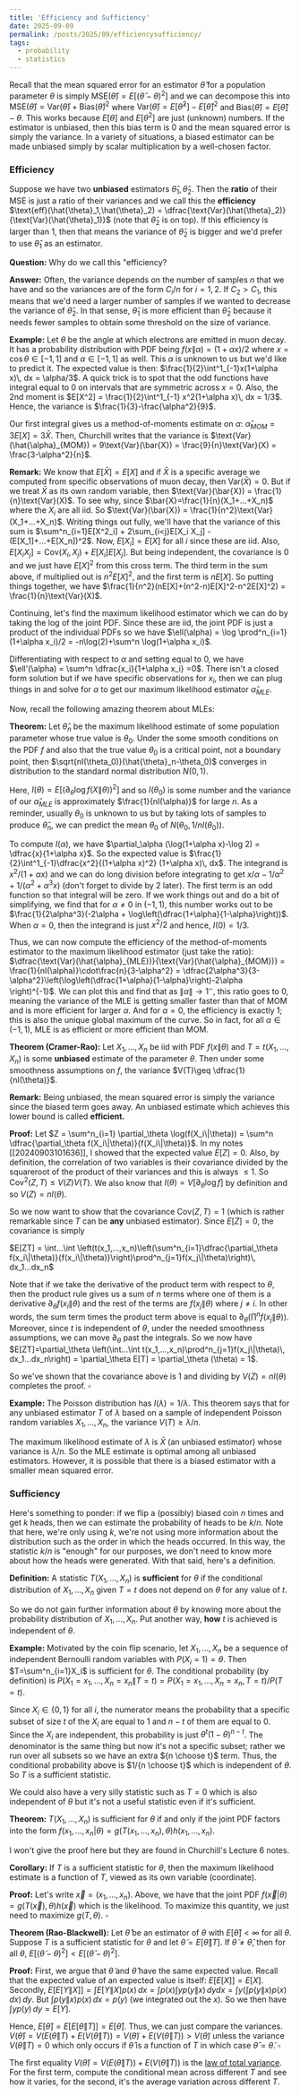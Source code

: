 ```yaml
---
title: 'Efficiency and Sufficiency'
date: 2025-09-09
permalink: /posts/2025/09/efficiencysufficiency/
tags:
  - probability
  - statistics
---
```


Recall that the mean squared error for an estimator $\hat{\theta}$ for a population parameter $\theta$ is simply $\text{MSE}(\hat{\theta}) = E[(\hat{\theta}-\theta)^2]$ and we can decompose this into $\text{MSE}(\hat{\theta}) = \text{Var}(\hat{\theta})+\text{Bias}(\hat{\theta})^2$ where $\text{Var}(\hat{\theta}) = E[\hat{\theta}^2]-E[\hat{\theta}]^2$ and $\text{Bias}(\hat{\theta}) = E[\hat{\theta}] - \theta$. This works because $E[\theta]$ and $E[\theta^2]$ are just (unknown) numbers. If the estimator is unbiased, then this bias term is 0 and the mean squared error is simply the variance. In a variety of situations, a biased estimator can be made unbiased simply by scalar multiplication by a well-chosen factor.

### Efficiency

Suppose we have two **unbiased** estimators $\hat{\theta}_1,\hat{\theta}_2$. Then the **ratio** of their MSE is just a ratio of their variances and we call this the **efficiency** $\text{eff}(\hat{\theta}_1,\hat{\theta}_2) = \dfrac{\text{Var}(\hat{\theta}_2)}{\text{Var}(\hat{\theta}_1)}$ (note that $\hat{\theta}_2$ is on top). If this efficiency is larger than 1, then that means the variance of $\hat{\theta}_2$ is bigger and we'd prefer to use $\hat{\theta}_1$ as an estimator.

**Question:** Why do we call this "efficiency?

**Answer:** Often, the variance depends on the number of samples $n$ that we have and so the variances are of the form $C_i/n$ for $i=1,2$. If $C_2>C_1$, this means that we'd need a larger number of samples if we wanted to decrease the variance of $\hat{\theta}_2$. In that sense, $\hat{\theta}_1$ is more efficient than $\hat{\theta}_2$ because it needs fewer samples to obtain some threshold on the size of variance.

**Example:** Let $\theta$ be the angle at which electrons are emitted in muon decay. It has a probability distribution with PDF being $f(x\|\alpha) = (1+\alpha x)/2$ where $x = \cos \theta \in [-1,1]$ and $\alpha \in [-1,1]$ as well. This $\alpha$ is unknown to us but we'd like to predict it. The expected value is then: $\frac{1}{2}\int^1_{-1}x(1+\alpha x)\, dx = \alpha/3$. A quick trick is to spot that the odd functions have integral equal to 0 on intervals that are symmetric across $x=0$. Also, the 2nd moment is $E[X^2] = \frac{1}{2}\int^1_{-1} x^2(1+\alpha x)\, dx = 1/3$. Hence, the variance is $\frac{1}{3}-\frac{\alpha^2}{9}$. 

Our first integral gives us a method-of-moments estimate on $\alpha$: $\hat{\alpha}_{MOM} = 3E[X] = 3\bar{X}$. Then, Churchill writes that the variance is $\text{Var}(\hat{\alpha}_{MOM}) = 9\text{Var}(\bar{X}) = \frac{9}{n}\text{Var}(X) = \frac{3-\alpha^2}{n}$.

**Remark:** We know that $E[\bar{X}] = E[X]$ and if $\bar{X}$ is a specific average we computed from specific observations of muon decay, then $\text{Var}(\bar{X})=0$. But if we treat $\bar{X}$ as its own random variable, then $\text{Var}(\bar{X}) = \frac{1}{n}\text{Var}(X)$. To see why, since $\bar{X}=\frac{1}{n}(X_1+...+X_n)$ where the $X_i$ are all iid. So $\text{Var}(\bar{X}) = \frac{1}{n^2}\text{Var}(X_1+...+X_n)$. Writing things out fully, we'll have that the variance of this sum is $\sum^n_{i=1}E[X^2_i] + 2\sum_{i<j}E[X_i X_j] -(E[X_1]+...+E[X_n])^2$. Now, $E[X_i]=E[X]$ for all $i$ since these are iid. Also, $E[X_iX_j] = \text{Cov}(X_i,X_j) + E[X_i]E[X_j]$. But being independent, the covariance is 0 and we just have $E[X]^2$ from this cross term. The third term in the sum above, if multiplied out is $n^2E[X]^2$, and the first term is $nE[X]$. So putting things together, we have 
$\frac{1}{n^2}(nE[X]+(n^2-n)E[X]^2-n^2E[X]^2) = \frac{1}{n}\text{Var}(X)$.

Continuing, let's find the maximum likelihood estimator which we can do by taking the log of the joint PDF. Since these are iid, the joint PDF is just a product of the individual PDFs so we have $\ell(\alpha) = \log \prod^n_{i=1}(1+\alpha x_i)/2 = -n\log(2)+\sum^n \log(1+\alpha x_i)$.

Differentiating with respect to $\alpha$ and setting equal to 0, we have $\ell'(\alpha) = \sum^n \dfrac{x_i}{1+\alpha x_i} =0$. There isn't a closed form solution but if we have specific observations for $x_i$, then we can plug things in and solve for $\alpha$ to get our maximum likelihood estimator $\hat{\alpha}_{MLE}$.

Now, recall the following amazing theorem about MLEs:

**Theorem:** Let $\hat{\theta}_n$ be the maximum likelihood estimate of some population parameter whose true value is $\theta_0$. Under the some smooth conditions on the PDF $f$ and also that the true value $\theta_0$ is a critical point, not a boundary point, then $\sqrt{nI(\theta_0)}(\hat{\theta}_n-\theta_0)$ converges in distribution to the standard normal distribution $N(0,1)$.

Here, $I(\theta)=E[(\partial_\theta \log f(X\|\theta))^2]$ and so $I(\theta_0)$ is some number and the variance of our $\hat{\alpha}_{MLE}$ is approximately $\frac{1}{nI(\alpha)}$ for large $n$. As a reminder, usually $\theta_0$ is unknown to us but by taking lots of samples to produce $\hat{\theta}_n$, we can predict the mean $\theta_0$ of $N(\theta_0,1/nI(\theta_0))$.

To compute $I(\alpha)$, we have $\partial_\alpha (\log(1+\alpha x)-\log 2) = \dfrac{x}{1+\alpha x}$. So the expected value is $\frac{1}{2}\int^1_{-1}\dfrac{x^2}{(1+\alpha x)^2} (1+\alpha x)\, dx$. The integrand is $x^2/(1+\alpha x)$ and we can do long division before integrating to get $x/\alpha -1/\alpha^2+1/(\alpha^2+\alpha^3x)$ (don't forget to divide by 2 later). The first term is an odd function so that integral will be zero. If we work things out and do a bit of simplifying, we find that for $\alpha \neq 0$ in $(-1,1)$, this number works out to be $\frac{1}{2\alpha^3}(-2\alpha + \log\left(\dfrac{1+\alpha}{1-\alpha}\right))$. When $\alpha=0$, then the integrand is just $x^2/2$ and hence, $I(0)=1/3$.

Thus, we can now compute the efficiency of the method-of-moments estimator to the maximum likelihood estimator (just take the ratio): $\dfrac{\text{Var}(\hat{\alpha}_{MLE})}{\text{Var}(\hat{\alpha}_{MOM})} = \frac{1}{nI(\alpha)}\cdot\frac{n}{3-\alpha^2} = \dfrac{2\alpha^3}{3-\alpha^2}\left(\log\left(\dfrac{1+\alpha}{1-\alpha}\right)-2\alpha \right)^{-1}$. We can plot this and find that as $\|\alpha\|\to 1^-$, this ratio goes to 0, meaning the variance of the MLE is getting smaller faster than that of MOM and is more efficient for larger $\alpha$. And for $\alpha=0$, the efficiency is exactly 1; this is also the unique global maximum of the curve. So in fact, for all $\alpha \in (-1,1)$, MLE is as efficient or more efficient than MOM.

**Theorem (Cramer-Rao):** Let $X_1,...,X_n$ be iid with PDF $f(x\|\theta)$ and $T=t(X_1,...,X_n)$ is some **unbiased** estimate of the parameter $\theta$. Then under some smoothness assumptions on $f$, the variance $V(T)\geq \dfrac{1}{nI(\theta)}$. 

**Remark:** Being unbiased, the mean squared error is simply the variance since the biased term goes away. An unbiased estimate which achieves this lower bound is called **efficient.**

**Proof:** Let $Z = \sum^n_{i=1} \partial_\theta \log(f(X_i\|\theta)) = \sum^n \dfrac{\partial_\theta f(X_i\|\theta)}{f(X_i\|\theta)}$. In my notes [[20240903101636]], I showed that the expected value $E[Z]=0$. Also, by definition, the correlation of two variables is their covariance divided by the squareroot of the product of their variances and this is always $\leq 1$. So $\text{Cov}^2(Z,T)\leq V(Z)V(T)$. We also know that $I(\theta) = V[\partial_\theta \log f]$ by definition and so $V(Z) = nI(\theta)$.

So we now want to show that the covariance $\text{Cov}(Z,T)=1$ (which is rather remarkable since $T$ can be **any** unbiased estimator). Since $E[Z]=0$, the covariance is simply

$E[ZT] = \int...\int \left(t(x_1,...,x_n)\left(\sum^n_{i=1}\dfrac{\partial_\theta f(x_i\|\theta)}{f(x_i\|\theta)}\right)\prod^n_{j=1}f(x_j\|\theta)\right)\, dx_1...dx_n$

Note that if we take the derivative of the product term with respect to $\theta$, then the product rule gives us a sum of $n$ terms where one of them is a derivative $\partial_\theta f(x_i\|\theta)$ and the rest of the terms are $f(x_j\|\theta)$ where $j \neq i$. In other words, the sum term times the product term above is equal to $\partial_\theta (\prod^n f(x_j\|\theta))$.
Moreover, since $t$ is independent of $\theta$, under the needed smoothness assumptions, we can move $\partial_\theta$ past the integrals. So we now have
$E[ZT]=\partial_\theta \left(\int...\int t(x_1,...,x_n)\prod^n_{j=1}f(x_j\|\theta)\, dx_1...dx_n\right) = \partial_\theta E[T] = \partial_\theta (\theta) = 1$.

So we've shown that the covariance above is 1 and dividing by $V(Z) = nI(\theta)$ completes the proof. $\square$

**Example:** The Poisson distribution has $I(\lambda) = 1/\lambda$. This theorem says that for any unbiased estimator $T$ of $\lambda$ based on a sample of independent Poisson random variables $X_1,...,X_n$, the variance $V(T)\geq \lambda/n$.

The maximum likelihood estimate of $\lambda$ is $\bar{X}$ (an unbiased estimator) whose variance is $\lambda/n$. So the MLE estimate is optimal among all unbiased estimators. However, it is possible that there is a biased estimator with a smaller mean squared error.

### Sufficiency

Here's something to ponder: if we flip a (possibly) biased coin $n$ times and get $k$ heads, then we can estimate the probability of heads to be $k/n$. Note that here, we're only using $k$, we're not using more information about the distribution such as the order in which the heads occurred. In this way, the statistic $k/n$ is "enough" for our purposes, we don't need to know more about how the heads were generated. With that said, here's a definition.

**Definition:** A statistic $T(X_1,...,X_n)$ is **sufficient** for $\theta$ if the conditional distribution of $X_1,...,X_n$ given $T=t$ does not depend on $\theta$ for any value of $t$.

So we do not gain further information about $\theta$ by knowing more about the probability distribution of $X_1,...,X_n$. Put another way, **how** $t$ is achieved is independent of $\theta$.

**Example:** Motivated by the coin flip scenario, let $X_1,...,X_n$ be a sequence of independent Bernoulli random variables with $P(X_i=1) = \theta$. Then $T=\sum^n_{i=1}X_i$ is sufficient for $\theta$. The conditional probability (by definition) is $P(X_1=x_1,...,X_n=x_n\|T=t) = P(X_1=x_1,...,X_n=x_n,T=t)/P(T=t)$.

Since $X_i \in \{0,1\}$ for all $i$, the numerator means the probability that a specific subset of size $t$ of the $X_i$ are equal to 1 and $n-t$ of them are equal to 0. Since the $X_i$ are independent, this probability is just $\theta^t(1-\theta)^{n-t}$. The denominator is the same thing but now it's not a specific subset; rather we run over all subsets so we have an extra ${n \choose t}$ term. Thus, the conditional probability above is $1/{n \choose t}$ which is independent of $\theta$. So $T$ is a sufficient statistic.

We could also have a very silly statistic such as $T = 0$ which is also independent of $\theta$ but it's not a useful statistic even if it's sufficient.

**Theorem:** $T(X_1,...,X_n)$ is sufficient for $\theta$ if and only if the joint PDF factors into the form $f(x_1,...,x_n|\theta) = g(T(x_1,...,x_n),\theta)h(x_1,...,x_n)$.

I won't give the proof here but they are found in Churchill's Lecture 6 notes.

**Corollary:** If $T$ is a sufficient statistic for $\theta$, then the maximum likelihood estimate is a function of $T$, viewed as its own variable (coordinate).

**Proof:** Let's write $\vec{x}=(x_1,...,x_n)$. Above, we have that the joint PDF $f(\vec{x}|\theta) = g(T(\vec{x}),\theta)h(\vec{x})$ which is the likelihood. To maximize this quantity, we just need to maximize $g(T,\theta)$. $\square$

**Theorem (Rao-Blackwell):** Let $\hat{\theta}$ be an estimator of $\theta$ with $E[\hat{\theta}]<\infty$ for all $\theta$. Suppose $T$ is a sufficient statistic for $\theta$ and let $\tilde{\theta} = E[\hat{\theta}\|T]$. If $\tilde{\theta} \neq \hat{\theta}$, then for all $\theta$, $E[(\tilde{\theta}-\theta)^2] < E[(\hat{\theta}-\theta)^2]$.

**Proof:** First, we argue that $\tilde{\theta}$ and $\hat{\theta}$ have the same expected value. Recall that the expected value of an expected value is itself: $E[E[X]]=E[X]$. Secondly, $E[E[Y\|X]] = \int E[Y\|X]p(x)\,dx = \int p(x)\int y p(y\|x)\, dydx = \int y\left(\int p(y\|x) p(x) \, dx \right)\, dy$. But $\int p(y\|x)p(x) \, dx= p(y)$ (we integrated out the $x$). So we then have $\int y p(y)\, dy = E[Y]$.

Hence, $E[\tilde{\theta}] = E[E[\hat{\theta}\|T]] = E[\hat{\theta}]$. Thus, we can just compare the variances.
$V(\hat{\theta}) = V(E(\hat{\theta}\|T) + E(V(\hat{\theta}\|T)) = V(\tilde{\theta}) + E(V(\hat{\theta}\|T))>V(\tilde{\theta})$ unless the variance $V({\hat\theta}\|T)=0$ which only occurs if $\hat{\theta}$ is a function of $T$ in which case $\hat{\theta} = \tilde{\theta}$. $\square$

The first equality $V(\hat{\theta}) = V(E(\hat{\theta}\|T)) + E(V(\hat{\theta}\|T))$ is the [law of total variance](https://en.wikipedia.org/wiki/Law_of_total_variance). For the first term, compute the conditional mean across different $T$ and see how it varies, for the second, it's the average variation across different $T$. 
